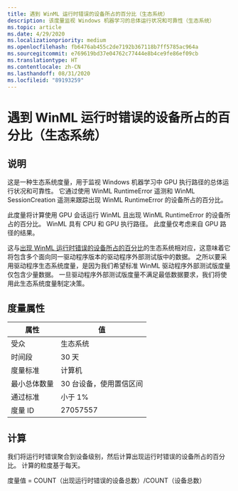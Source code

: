 ```yaml
---
title: 遇到 WinML 运行时错误的设备所占的百分比（生态系统）
description: 该度量监视 Windows 机器学习的总体运行状况和可靠性（生态系统）
ms.topic: article
ms.date: 4/29/2020
ms.localizationpriority: medium
ms.openlocfilehash: fb6476ab455c2de7192b367118b7ff5785ac964a
ms.sourcegitcommit: e769619bd37e04762c77444e8b4ce9fe86ef09cb
ms.translationtype: HT
ms.contentlocale: zh-CN
ms.lasthandoff: 08/31/2020
ms.locfileid: "89193259"
---
```

# <a name="percent-of-devices-with-winml-runtime-error-ecosystem"></a>遇到 WinML 运行时错误的设备所占的百分比（生态系统）

## <a name="description"></a>说明

这是一种生态系统度量，用于监视 Windows 机器学习中 GPU 执行路径的总体运行状况和可靠性。 它通过使用 WinML RuntimeError 遥测和 WinML SessionCreation 遥测来跟踪出现 WinML RuntimeError 的设备所占的百分比。

此度量将计算使用 GPU 会话运行 WinML 且出现 WinML RuntimeError 的设备所占的百分比。 WinML 具有 CPU 和 GPU 执行路径。 此度量仅考虑来自 GPU 路径的结果。

这与[出现 WinML 运行时错误的设备所占的百分比](https://docs.microsoft.com/windows-hardware/drivers/dashboard/pct-devices-winml-runtime-error)的生态系统相对应，这意味着它将包含多个面向同一驱动程序版本的驱动程序外部测试版中的数据。 之所以要采用驱动程序生态系统度量，是因为我们希望标准 WinML 驱动程序外部测试版度量仅包含少量数据。 一旦驱动程序外部测试版度量不满足最低数据要求，我们将使用此生态系统度量制定决策。

## <a name="measure-attributes"></a>度量属性

|属性|值|
|----|----|
|受众|生态系统|
|时间段 |30 天|
|度量标准 |计算机|
|最小总体数量 |30 台设备，使用置信区间|
|通过标准 |小于 1%|
|度量 ID |27057557|

## <a name="calculation"></a>计算

我们将运行时错误聚合到设备级别，然后计算出现运行时错误的设备所占的百分比。 计算的粒度基于每天。

度量值 = COUNT（出现运行时错误的设备总数）/COUNT（设备总数）
